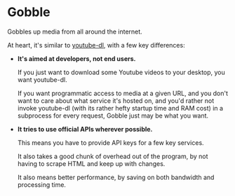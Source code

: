 Gobble
======

Gobbles up media from all around the internet.

At heart, it's similar to [youtube-dl](https://github.com/rg3/youtube-dl), with a few key differences:

* **It's aimed at developers, not end users.**
  
  If you just want to download some Youtube videos to your desktop, you want youtube-dl.
  
  If you want programmatic access to media at a given URL, and you don't want to care about what service it's hosted on, and you'd rather not invoke youtube-dl (with its rather hefty startup time and RAM cost) in a subprocess for every request, Gobble just may be what you want.
  
* **It tries to use official APIs wherever possible.**
  
  This means you have to provide API keys for a few key services.
  
  It also takes a good chunk of overhead out of the program, by not having to scrape HTML and keep up with changes.
  
  It also means better performance, by saving on both bandwidth and processing time.
